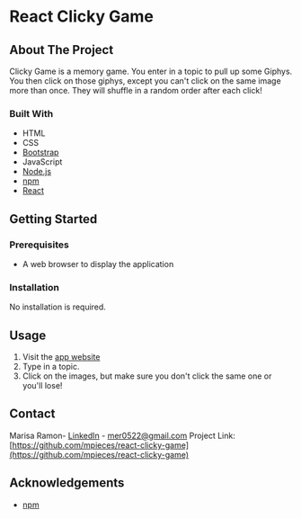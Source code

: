 # React Clicky Game


## About The Project
Clicky Game is a memory game. You enter in a topic to pull up some Giphys. You then click on those giphys, except you can't click on the same image more than once. They will shuffle in a random order after each click!

### Built With
* HTML
* CSS
* [Bootstrap](https://getbootstrap.com/)
* JavaScript
* [Node.js](https://nodejs.org/en/)
* [npm](https://www.npmjs.com/)
* [React](https://www.reactjs.org/)


## Getting Started

### Prerequisites
* A web browser to display the application


### Installation  
No installation is required.


## Usage
1. Visit  the [app website](https://react-clicky-game-22.herokuapp.com/)
2. Type in a topic. 
3. Click on the images, but make sure you don't click the same one or you'll lose!


## Contact
Marisa Ramon- [LinkedIn](https://www.linkedin.com/in/marisaramon/) - mer0522@gmail.com 
Project Link: [https://github.com/mpieces/react-clicky-game](https://github.com/mpieces/react-clicky-game)


## Acknowledgements
* [npm](https://www.npmjs.com/)

